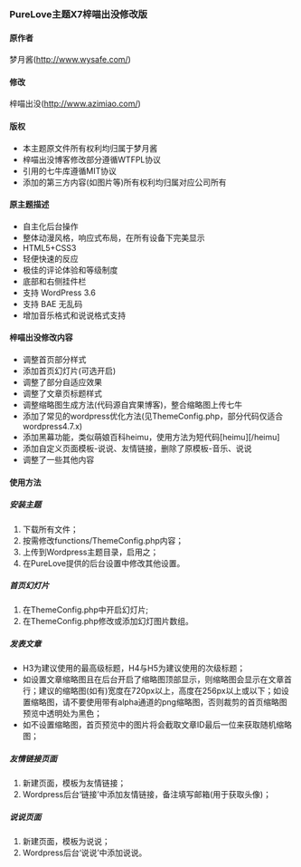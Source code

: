 ### PureLove主题X7梓喵出没修改版
#### 原作者
梦月酱(http://www.wysafe.com/)
#### 修改
梓喵出没(http://www.azimiao.com/)
#### 版权
- 本主题原文件所有权利均归属于梦月酱
- 梓喵出没博客修改部分遵循WTFPL协议
- 引用的七牛库遵循MIT协议
- 添加的第三方内容(如图片等)所有权利均归属对应公司所有

#### 原主题描述
- 自主化后台操作
- 整体动漫风格，响应式布局，在所有设备下完美显示
- HTML5+CSS3
- 轻便快速的反应
- 极佳的评论体验和等级制度
- 底部和右侧挂件栏
- 支持 WordPress 3.6
- 支持 BAE 无乱码
- 增加音乐格式和说说格式支持

#### 梓喵出没修改内容
- 调整首页部分样式
- 添加首页幻灯片(可选开启)
- 调整了部分自适应效果
- 调整了文章页标题样式
- 调整缩略图生成方法(代码源自宾果博客)，整合缩略图上传七牛
- 添加了常见的wordpress优化方法(见ThemeConfig.php，部分代码仅适合wordpress4.7.x)
- 添加黑幕功能，类似萌娘百科heimu，使用方法为短代码[heimu][/heimu]
- 添加自定义页面模板-说说、友情链接，删除了原模板-音乐、说说
- 调整了一些其他内容

#### 使用方法

##### 安装主题
1. 下载所有文件；
2. 按需修改functions/ThemeConfig.php内容；
3. 上传到Wordpress主题目录，启用之；
4. 在PureLove提供的后台设置中修改其他设置。

##### 首页幻灯片

1. 在ThemeConfig.php中开启幻灯片;
2. 在ThemeConfig.php修改或添加幻灯图片数组。

##### 发表文章
- H3为建议使用的最高级标题，H4与H5为建议使用的次级标题；
- 如设置文章缩略图且在后台开启了缩略图顶部显示，则缩略图会显示在文章首行；建议的缩略图(如有)宽度在720px以上，高度在256px以上或以下；如设置缩略图，请不要使用带有alpha通道的png缩略图，否则裁剪的首页缩略图预览中透明处为黑色；
- 如不设置缩略图，首页预览中的图片将会截取文章ID最后一位来获取随机缩略图；

##### 友情链接页面
1. 新建页面，模板为友情链接；
2. Wordpress后台‘链接’中添加友情链接，备注填写邮箱(用于获取头像)；

##### 说说页面
1. 新建页面，模板为说说；
2. Wordpress后台‘说说’中添加说说。

